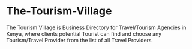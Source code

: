 # The-Tourism-Village
The Tourism Village is Business Directory for Travel/Tourism Agencies in Kenya, where clients potential Tourist can find and choose any Tourism/Travel Provider from the list of all Travel Providers  
